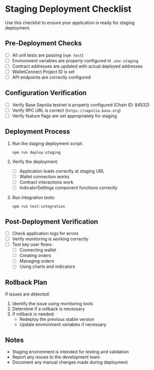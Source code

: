 # Staging Deployment Checklist

Use this checklist to ensure your application is ready for staging deployment.

## Pre-Deployment Checks

- [ ] All unit tests are passing (`npm test`)
- [ ] Environment variables are properly configured in `.env.staging`
- [ ] Contract addresses are updated with actual deployed addresses
- [ ] WalletConnect Project ID is set
- [ ] API endpoints are correctly configured

## Configuration Verification

- [ ] Verify Base Sepolia testnet is properly configured (Chain ID: 84532)
- [ ] Verify RPC URL is correct (`https://sepolia.base.org`)
- [ ] Verify feature flags are set appropriately for staging

## Deployment Process

1. Run the staging deployment script:
   ```
   npm run deploy:staging
   ```

2. Verify the deployment:
   - [ ] Application loads correctly at staging URL
   - [ ] Wallet connection works
   - [ ] Contract interactions work
   - [ ] IndicatorSettings component functions correctly

3. Run integration tests:
   ```
   npm run test:integration
   ```

## Post-Deployment Verification

- [ ] Check application logs for errors
- [ ] Verify monitoring is working correctly
- [ ] Test key user flows:
  - [ ] Connecting wallet
  - [ ] Creating orders
  - [ ] Managing orders
  - [ ] Using charts and indicators

## Rollback Plan

If issues are detected:

1. Identify the issue using monitoring tools
2. Determine if a rollback is necessary
3. If rollback is needed:
   - Redeploy the previous stable version
   - Update environment variables if necessary

## Notes

- Staging environment is intended for testing and validation
- Report any issues to the development team
- Document any manual changes made during deployment 